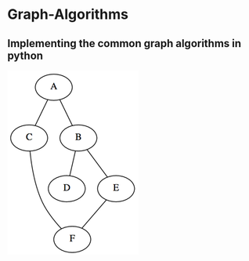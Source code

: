 # Graph-Algorithms
## Implementing the common graph algorithms in python
![alt text](https://github.com/eissa4444/Graph-Algorithms/blob/master/graph.png)

